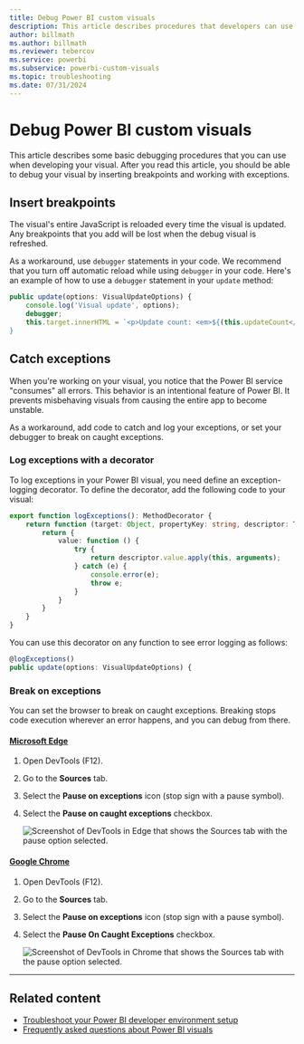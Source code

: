 ```yaml
---
title: Debug Power BI custom visuals
description: This article describes procedures that developers can use to debug Power BI custom visuals, and it provides helpful tips for troubleshooting.
author: billmath
ms.author: billmath
ms.reviewer: tebercov 
ms.service: powerbi
ms.subservice: powerbi-custom-visuals
ms.topic: troubleshooting
ms.date: 07/31/2024
---
```


# Debug Power BI custom visuals

This article describes some basic debugging procedures that you can use when developing your visual. After you read this article, you should be able to debug your visual by inserting breakpoints and working with exceptions.

## Insert breakpoints

The visual's entire JavaScript is reloaded every time the visual is updated. Any breakpoints that you add will be lost when the debug visual is refreshed.

As a workaround, use `debugger` statements in your code. We recommend that you turn off automatic reload while using `debugger` in your code.
Here's an example of how to use a `debugger` statement in your `update` method:

```typescript
public update(options: VisualUpdateOptions) {
    console.log('Visual update', options);
    debugger;
    this.target.innerHTML = `<p>Update count: <em>${(this.updateCount</em></p>`;
}
```

## Catch exceptions

When you're working on your visual, you notice that the Power BI service "consumes" all errors. This behavior is an intentional feature of Power BI. It prevents misbehaving visuals from causing the entire app to become unstable.

As a workaround, add code to catch and log your exceptions, or set your debugger to break on caught exceptions.

### Log exceptions with a decorator

To log exceptions in your Power BI visual, you need define an exception-logging decorator. To define the decorator, add the following code to your visual:

```typescript
export function logExceptions(): MethodDecorator {
    return function (target: Object, propertyKey: string, descriptor: TypedPropertyDescriptor<any>): TypedPropertyDescriptor<any> {
        return {
            value: function () {
                try {
                    return descriptor.value.apply(this, arguments);
                } catch (e) {
                    console.error(e);
                    throw e;
                }
            }
        }
    }
}
```

You can use this decorator on any function to see error logging as follows:

```typescript
@logExceptions()
public update(options: VisualUpdateOptions) {
```

### Break on exceptions

You can set the browser to break on caught exceptions. Breaking stops code execution wherever an error happens, and you can debug from there.

#### [Microsoft Edge](#tab/Edge)

1. Open DevTools (F12).
2. Go to the **Sources** tab.
3. Select the **Pause on exceptions** icon (stop sign with a pause symbol).
4. Select the **Pause on caught exceptions** checkbox.

    ![Screenshot of DevTools in Edge that shows the Sources tab with the pause option selected.](media/visuals-how-to-debug/how-to-debug-edge-2.png)

#### [Google Chrome](#tab/Chrome)

1. Open DevTools (F12).
2. Go to the **Sources** tab.
3. Select the **Pause on exceptions** icon (stop sign with a pause symbol).
4. Select the **Pause On Caught Exceptions** checkbox.

    ![Screenshot of DevTools in Chrome that shows the Sources tab with the pause option selected.](media/visuals-how-to-debug/how-to-debug-chrome.png)

---

## Related content

* [Troubleshoot your Power BI developer environment setup](power-bi-custom-visuals-troubleshoot.md)
* [Frequently asked questions about Power BI visuals](power-bi-custom-visuals-faq.yml)
